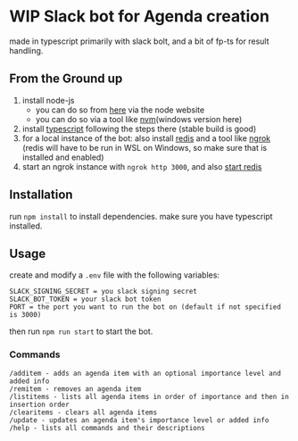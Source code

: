 # WIP Slack bot for Agenda creation

made in typescript primarily with slack bolt, and a bit of fp-ts for result handling. 

## From the Ground up

1. install node-js
    - you can do so from [here](https://nodejs.org/en) via the node website
    - you can do so via a tool like [nvm](https://github.com/coreybutler/nvm-windows)(windows version here)
2. install [typescript](https://www.npmjs.com/package/typescript) following the steps there (stable build is good)
3. for a local instance of the bot: also install [redis](https://redis.io/download/) and a tool like [ngrok](https://ngrok.com/) (redis will have to be run in WSL on Windows, so make sure that is installed and enabled)
4. start an ngrok instance with `ngrok http 3000`, and also [start redis](https://redis.io/docs/getting-started/installation/)

## Installation

run `npm install` to install dependencies. make sure you have typescript installed.

## Usage

create and modify a `.env` file with the following variables:

```
SLACK_SIGNING_SECRET = you slack signing secret
SLACK_BOT_TOKEN = your slack bot token
PORT = the port you want to run the bot on (default if not specified is 3000)
```

then run `npm run start` to start the bot.

### Commands

```
/additem - adds an agenda item with an optional importance level and added info
/remitem - removes an agenda item
/listitems - lists all agenda items in order of importance and then in insertion order
/clearitems - clears all agenda items
/update - updates an agenda item's importance level or added info
/help - lists all commands and their descriptions
```
